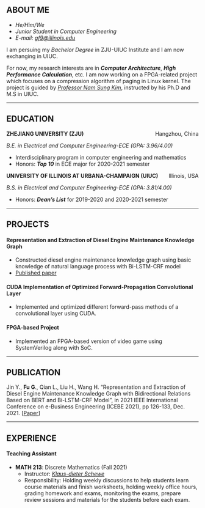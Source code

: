 ## ABOUT ME

- *He/Him/We*
- *Junior Student in Computer Engineering* 
- *E-mail: gf9@illinois.edu*

I am persuing my *Bachelor Degree* in ZJU-UIUC Institute and I am now exchanging in UIUC.

For now, my research interests are in ***Computer Architecture***, ***High Performance Calculation***, etc. I am now working on a FPGA-related project which focuses on a compression algorithm of paging in Linux kernel. The project is guided by *[Professor Nam Sung Kim](https://csl.illinois.edu/directory/faculty/nskim)*, instructed by his Ph.D and M.S  in UIUC.

<hr />

## EDUCATION

<p style="text-align:left;"><b>ZHEJIANG UNIVERSITY (ZJU)</b><span style="float:right;">Hangzhou, China</span></p>

<p style="text-align:left;"><i>B.E. in Electrical and Computer Engineering-ECE (GPA: 3.96/4.00)</i><span style="float:right;"></span></p>

- Interdisciplinary program in computer engineering and mathematics
- Honors: ***Top 10*** in ECE major for 2020-2021 semester



<p style="text-align:left;"><b>UNIVERSITY OF ILLINOIS AT URBANA-CHAMPAIGN (UIUC)</b><span style="float:right;">Illinois, USA</span></p>

<p style="text-align:left;"><i>B.S. in Electrical and Computer Engineering-ECE (GPA: 3.81/4.00)</i><span style="float:right;"></span></p>

- Honors: ***Dean’s List*** for 2019-2020 and 2020-2021 semester

<hr />

## PROJECTS

#### Representation and Extraction of Diesel Engine Maintenance Knowledge Graph

- Constructed diesel engine maintenance knowledge graph using basic knowledge of natural language process with Bi-LSTM-CRF model
- [Published paper](https://conferences.computer.org/icebe/2021/icebe21_files/pdfs/ICEBE2021-4GiTCoSI2h92N0hUER0R6E/441800a126/441800a126.pdf)

#### CUDA Implementation of Optimized Forward-Propagation Convolutional Layer

- Implemented and optimized different forward-pass methods of a convolutional layer using CUDA.

#### FPGA-based Project

- Implemented an FPGA-based version of video game using SystemVerilog along with SoC.

<hr />

## PUBLICATION

Jin Y., **Fu G**., Qian L., Liu H., Wang H. “Representation and Extraction of Diesel Engine Maintenance Knowledge Graph with Bidirectional Relations Based on BERT and Bi-LSTM-CRF Model”, in 2021 IEEE International Conference on e-Business Engineering (ICEBE 2021), pp 126-133, Dec. 2021. [[Paper](https://conferences.computer.org/icebe/2021/icebe21_files/pdfs/ICEBE2021-4GiTCoSI2h92N0hUER0R6E/441800a126/441800a126.pdf)]

<hr />

## EXPERIENCE

#### Teaching Assistant

- **MATH 213**: Discrete Mathematics (Fall 2021)
  - Instructor: *[Klaus-dieter Schewe](https://www.researchgate.net/profile/Klaus-Dieter-Schewe)*
  - Responsibility: Holding weekly discussions to help students learn course materials and finish worksheets, holding weekly office hours, grading homework and exams, monitoring the exams, prepare review sessions and materials for the students before each exam.
